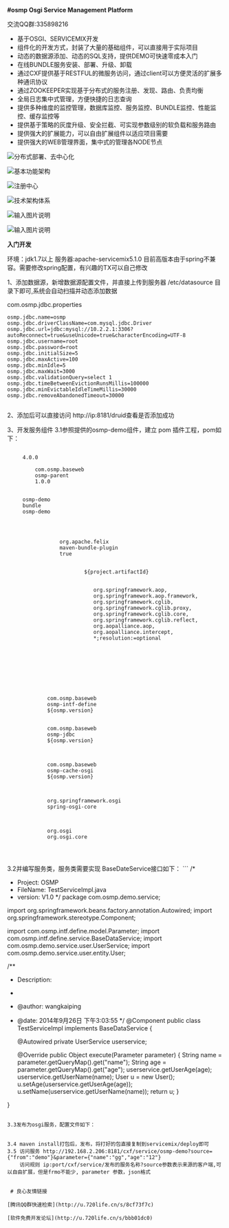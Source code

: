  **#osmp Osgi Service Management Platform** 

交流QQ群:335898216


- 基于OSGI、SERVICEMIX开发
- 组件化的开发方式，封装了大量的基础组件，可以直接用于实际项目
- 动态的数据源添加、动态的SQL支持，提供DEMO可快速零成本入门
- 在线BUNDLE服务安装、部署、升级、卸载
- 通过CXF提供基于RESTFUL的微服务访问，通过client可以方便灵活的扩展多种通讯协议
- 通过ZOOKEEPER实现基于分布式的服务注册、发现、路由、负责均衡
- 全局日志集中式管理，方便快捷的日志查询
- 提供多种维度的监控管理，数据库监控、服务监控、BUNDLE监控、性能监控、缓存监控等
- 提供基于策略的灰度升级、安全拦截、可实现参数级别的软负载和服务路由
- 提供强大的扩展能力，可以自由扩展组件以适应项目需要
- 提供强大的WEB管理界面，集中式的管理各NODE节点


![分布式部署、去中心化](http://git.oschina.net/uploads/images/2016/0826/100752_cc06b354_350222.png "分布式部署、去中心化")

![基本功能架构](http://git.oschina.net/uploads/images/2016/0826/100558_08b1dc02_350222.jpeg "基本功能架构")

![注册中心](http://git.oschina.net/uploads/images/2016/0826/101241_998951d7_350222.png "注册中心")

![技术架构体系](http://git.oschina.net/uploads/images/2016/0826/101352_90d64fdc_350222.png "技术架构体系")

![输入图片说明](http://git.oschina.net/uploads/images/2016/0826/101627_f2ff96b6_350222.png "在这里输入图片标题")

![输入图片说明](http://git.oschina.net/uploads/images/2016/0826/101642_76fd394e_350222.png "在这里输入图片标题")


 **入门开发**

环境：jdk1.7以上
服务器:apache-servicemix5.1.0 目前高版本由于spring不兼容。需要修改spring配置，有兴趣的TX可以自己修改


1、添加数据源，新增数据源配置文件，并直接上传到服务器 /etc/datasource 目录下即可,系统会自动扫描并动态添加数据

com.osmp.jdbc.properties
```
osmp.jdbc.name=osmp
osmp.jdbc.driverClassName=com.mysql.jdbc.Driver
osmp.jdbc.url=jdbc:mysql://10.2.2.1:3306?autoReconnect=true&useUnicode=true&characterEncoding=UTF-8
osmp.jdbc.username=root
osmp.jdbc.password=root
osmp.jdbc.initialSize=5
osmp.jdbc.maxActive=100
osmp.jdbc.minIdle=5
osmp.jdbc.maxWait=3000
osmp.jdbc.validationQuery=select 1
osmp.jdbc.timeBetweenEvictionRunsMillis=100000
osmp.jdbc.minEvictableIdleTimeMillis=30000
osmp.jdbc.removeAbandonedTimeout=30000


```

2、添加后可以直接访问 http://ip:8181/druid查看是否添加成功

3、开发服务组件
   3.1参照提供的osmp-demo组件，建立 pom 插件工程，pom如下：

```
 
	 4.0.0 
	 
		 com.osmp.baseweb 
		 osmp-parent 
		 1.0.0 
	 

	 osmp-demo 
	 bundle 
	 osmp-demo 

	 
		 
			 
				 org.apache.felix 
				 maven-bundle-plugin 
				 true 
				 
					 
						 ${project.artifactId} 
						  
						 
							org.springframework.aop,
							org.springframework.aop.framework,
							org.springframework.cglib,
							org.springframework.cglib.proxy,
							org.springframework.cglib.core,
							org.springframework.cglib.reflect,
							org.aopalliance.aop,
							org.aopalliance.intercept,
							*;resolution:=optional
						 
					 
				 
			 
		 
	 

	 
		 
			 com.osmp.baseweb 
			 osmp-intf-define 
			 ${osmp.version} 
		 
		 
			 com.osmp.baseweb 
			 osmp-jdbc 
			 ${osmp.version} 
		 
		
		 
			 com.osmp.baseweb 
			 osmp-cache-osgi 
			 ${osmp.version} 
		 
		
		 
			 org.springframework.osgi 
			 spring-osgi-core 
		 
		
		 
			 org.osgi 
			 org.osgi.core 
		 
	 
 
```



   3.2并编写服务类，服务类需要实现 BaseDateService接口如下：
    ```
/*   
 * Project: OSMP
 * FileName: TestServiceImpl.java
 * version: V1.0
 */
package com.osmp.demo.service;


import org.springframework.beans.factory.annotation.Autowired;
import org.springframework.stereotype.Component;

import com.osmp.intf.define.model.Parameter;
import com.osmp.intf.define.service.BaseDataService;
import com.osmp.demo.service.user.UserService;
import com.osmp.demo.service.user.entity.User;

/**
 * Description:
 * 
 * @author: wangkaiping
 * @date: 2014年9月26日 下午3:03:55
 */
@Component
public class TestServiceImpl implements BaseDataService {

	@Autowired
	private UserService userservice;

	@Override
	public Object execute(Parameter parameter) {
		String name = parameter.getQueryMap().get("name");
		String age = parameter.getQueryMap().get("age");
		userservice.getUserAge(age);
		userservice.getUserName(name);
		User u = new User();
		u.setAge(userservice.getUserAge(age));
		u.setName(userservice.getUserName(name));
		return u;
	}

}

```

3.3发布为osgi服务，配置文件如下：
```
 
 

	 
	 
	
	
	  
	
	 
	 
		 
			 
			 
		 
	 

 

```

3.4 maven install打包后，发布，将打好的包直接复制到servicemix/deploy即可
3.5 访问服务 http://192.168.2.206:8181/cxf/service/osmp-demo?source={"from":"demo"}&parameter={"name":"gg","age":"12"}
    访问规则 ip:port/cxf/service/发布的服务名称?source参数表示来源的客户端,可以自由扩展，但是frmo不能少, parameter 参数，json格式


 # 良心友情链接

[腾讯QQ群快速检索](http://u.720life.cn/s/8cf73f7c)

[软件免费开发论坛](http://u.720life.cn/s/bbb01dc0)